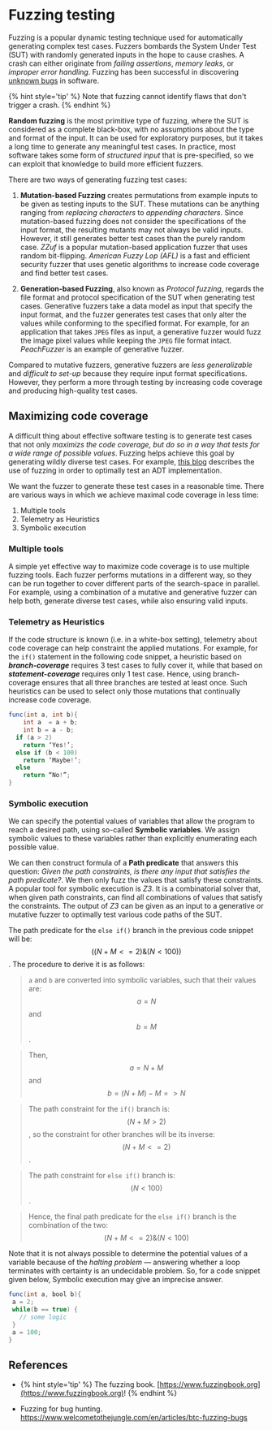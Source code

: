 # Fuzzing testing

Fuzzing is a popular dynamic testing technique used for automatically generating complex test cases. Fuzzers bombards the System Under Test (SUT) with randomly generated inputs in the hope to cause crashes. A crash can either originate from *failing assertions*, *memory leaks*, or *improper error handling*. Fuzzing has been successful in discovering [unknown bugs](https://lcamtuf.coredump.cx/afl/) in software.

{% hint style='tip' %} Note that fuzzing cannot identify flaws that don't trigger a crash. {% endhint %}

**Random fuzzing** is the most primitive type of fuzzing, where the SUT is considered as a complete black-box, with no assumptions about the type and format of the input. It can be used for exploratory purposes, but it takes a long time to generate any meaningful test cases. In practice, most software takes some form of _structured input_ that is pre-specified, so we can exploit that knowledge to build more efficient fuzzers.


There are two ways of generating fuzzing test cases:

1. **Mutation-based Fuzzing** creates permutations from example inputs to be given as testing inputs to the SUT. These mutations can be anything ranging from *replacing characters* to *appending characters*. Since mutation-based fuzzing does not consider the specifications of the input format, the resulting mutants may not always be valid inputs. However, it still generates better test cases than the purely random case. _ZZuf_ is a popular mutation-based application fuzzer that uses random bit-flipping. _American Fuzzy Lop (AFL)_ is a fast and efficient security fuzzer that uses genetic algorithms to increase code coverage and find better test cases.

2. **Generation-based Fuzzing**, also known as *Protocol fuzzing*, regards the file format and protocol specification of the SUT when generating test cases. Generative fuzzers take a data model as input that specify the input format, and the fuzzer generates test cases that only alter the values while conforming to the specified format. For example, for an application that takes `JPEG` files as input, a generative fuzzer would fuzz the image pixel values while keeping the `JPEG` file format intact. _PeachFuzzer_ is an example of generative fuzzer.

Compared to mutative fuzzers, generative fuzzers are _less generalizable_ and _difficult to set-up_ because they require input format specifications. However, they perform a more through testing by increasing code coverage and producing high-quality test cases.


## Maximizing code coverage

A difficult thing about effective software testing is to generate test cases that not only _maximizs the code coverage, but do so in a way that tests for a wide range of possible values_. Fuzzing helps achieve this goal by generating wildly diverse test cases. For example, [this blog](https://blog.regehr.org/archives/896) describes the use of fuzzing in order to optimally test an ADT implementation.

We want the fuzzer to generate these test cases in a reasonable time.
There are various ways in which we achieve maximal code coverage in less time:

1. Multiple tools
2. Telemetry as Heuristics
3. Symbolic execution


### **Multiple tools**
A simple yet effective way to maximize code coverage is to use multiple fuzzing tools. Each fuzzer performs mutations in a different way, so they can be run together to cover different parts of the search-space in parallel. For example, using a combination of a mutative and generative fuzzer can help both, generate diverse test cases, while also ensuring valid inputs.

### **Telemetry as Heuristics**
If the code structure is known (i.e. in a white-box setting), telemetry about code coverage can help constraint the applied mutations. For example, for the `if()` statement in the following code snippet, a heuristic based on ***branch-coverage*** requires 3 test cases to fully cover it, while that based on ***statement-coverage*** requires only 1 test case. Hence, using branch-coverage ensures that all three branches are tested at least once. Such heuristics can be used to select only those mutations that continually increase code coverage.

``` Java
func(int a, int b){
	int a  = a + b;
	int b = a - b;
  if (a > 2)
  	return ‘Yes!’;
  else if (b < 100)
  	return ‘Maybe!’;
  else
  	return “No!”;
}

```

### **Symbolic execution**
We can specify the potential values of variables that allow the program to reach a desired path, using so-called **Symbolic variables**. We assign symbolic values to these variables rather than explicitly enumerating each possible value.

We can then construct formula of a **Path predicate** that answers this question: _Given the path constraints, is there any input that satisfies the path predicate?_. We then only fuzz the values that satisfy these constraints. A popular tool for symbolic execution is _Z3_. It is a combinatorial solver that, when given path constraints, can find all combinations of values that satisfy the constraints. The output of _Z3_ can be given as an input to a generative or mutative fuzzer to optimally test various code paths of the SUT.

The path predicate for the `else if()` branch in the previous code snippet will be: $$((N+M <= 2) \& (N < 100))$$. The procedure to derive it is as follows:

> `a` and  `b` are converted into symbolic variables, such that their values are: $$a=N$$ and $$b=M$$.

>Then, $$a = N+M$$ and $$b = (N+M) - M => N$$

>The path constraint for the `if()` branch is: $$(N+M > 2)$$, so the constraint for other branches will be its inverse: $$(N+M <= 2)$$.

>The path constraint for `else if()` branch is: $$(N < 100)$$.

>Hence, the final path predicate for the `else if()` branch is the combination of the two: $$(N+M <= 2) \& (N < 100)$$


Note that it is not always possible to determine the potential values of a variable because of the *halting problem* &mdash; answering whether a loop terminates with certainty is an undecidable problem. So, for a code snippet given below, Symbolic execution may give an imprecise answer.

``` java
func(int a, bool b){
 a = 2;
 while(b == true) {
   // some logic
 }
 a = 100;
}

```

## References

* {% hint style='tip' %} The fuzzing book. [https://www.fuzzingbook.org](https://www.fuzzingbook.org)! {% endhint %}

* Fuzzing for bug hunting. https://www.welcometothejungle.com/en/articles/btc-fuzzing-bugs
